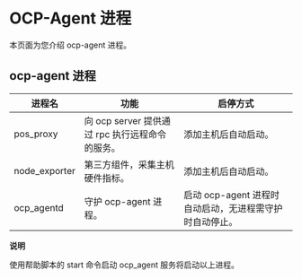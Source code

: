 OCP-Agent 进程 
=================================

本页面为您介绍 ocp-agent 进程。

ocp-agent 进程 
---------------------------------



|      进程名      |                功能                |               启停方式                |
|---------------|----------------------------------|-----------------------------------|
| pos_proxy     | 向 ocp server 提供通过 rpc 执行远程命令的服务。 | 添加主机后自动启动。                        |
| node_exporter | 第三方组件，采集主机硬件指标。                  | 添加主机后自动启动。                        |
| ocp_agentd    | 守护 ocp-agent 进程。                 | 启动 ocp-agent 进程时自动启动，无进程需守护时自动停止。 |


**说明**



使用帮助脚本的 start 命令启动 ocp_agent 服务将启动以上进程。
